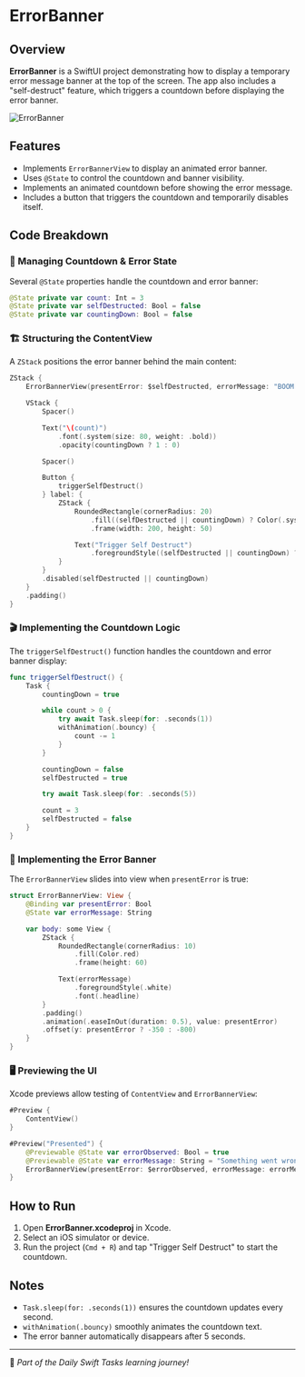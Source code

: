 # ErrorBanner

## Overview
**ErrorBanner** is a SwiftUI project demonstrating how to display a temporary error message banner at the top of the screen. The app also includes a "self-destruct" feature, which triggers a countdown before displaying the error banner.

![ErrorBanner](https://github.com/user-attachments/assets/ee43b189-3220-45de-bd64-85f67fc36dd8)

## Features
- Implements `ErrorBannerView` to display an animated error banner.
- Uses `@State` to control the countdown and banner visibility.
- Implements an animated countdown before showing the error message.
- Includes a button that triggers the countdown and temporarily disables itself.

## Code Breakdown

### 🔄 Managing Countdown & Error State
Several `@State` properties handle the countdown and error banner:

```swift
@State private var count: Int = 3
@State private var selfDestructed: Bool = false
@State private var countingDown: Bool = false
```

### 🏗️ Structuring the ContentView
A `ZStack` positions the error banner behind the main content:

```swift
ZStack {
    ErrorBannerView(presentError: $selfDestructed, errorMessage: "BOOM!!!")

    VStack {
        Spacer()

        Text("\(count)")
            .font(.system(size: 80, weight: .bold))
            .opacity(countingDown ? 1 : 0)

        Spacer()

        Button {
            triggerSelfDestruct()
        } label: {
            ZStack {
                RoundedRectangle(cornerRadius: 20)
                    .fill((selfDestructed || countingDown) ? Color(.systemGray6) : Color.red)
                    .frame(width: 200, height: 50)

                Text("Trigger Self Destruct")
                    .foregroundStyle((selfDestructed || countingDown) ? Color.black : Color.white)
            }
        }
        .disabled(selfDestructed || countingDown)
    }
    .padding()
}
```

### 🎬 Implementing the Countdown Logic
The `triggerSelfDestruct()` function handles the countdown and error banner display:

```swift
func triggerSelfDestruct() {
    Task {
        countingDown = true

        while count > 0 {
            try await Task.sleep(for: .seconds(1))
            withAnimation(.bouncy) {
                count -= 1
            }
        }

        countingDown = false
        selfDestructed = true

        try await Task.sleep(for: .seconds(5))

        count = 3
        selfDestructed = false
    }
}
```

### 🚨 Implementing the Error Banner
The `ErrorBannerView` slides into view when `presentError` is true:

```swift
struct ErrorBannerView: View {
    @Binding var presentError: Bool
    @State var errorMessage: String

    var body: some View {
        ZStack {
            RoundedRectangle(cornerRadius: 10)
                .fill(Color.red)
                .frame(height: 60)

            Text(errorMessage)
                .foregroundStyle(.white)
                .font(.headline)
        }
        .padding()
        .animation(.easeInOut(duration: 0.5), value: presentError)
        .offset(y: presentError ? -350 : -800)
    }
}
```

### 🖥️ Previewing the UI
Xcode previews allow testing of `ContentView` and `ErrorBannerView`:

```swift
#Preview {
    ContentView()
}

#Preview("Presented") {
    @Previewable @State var errorObserved: Bool = true
    @Previewable @State var errorMessage: String = "Something went wrong!"
    ErrorBannerView(presentError: $errorObserved, errorMessage: errorMessage)
}
```

## How to Run
1. Open **ErrorBanner.xcodeproj** in Xcode.
2. Select an iOS simulator or device.
3. Run the project (`Cmd + R`) and tap "Trigger Self Destruct" to start the countdown.

## Notes
- `Task.sleep(for: .seconds(1))` ensures the countdown updates every second.
- `withAnimation(.bouncy)` smoothly animates the countdown text.
- The error banner automatically disappears after 5 seconds.

---
🚀 *Part of the Daily Swift Tasks learning journey!*
